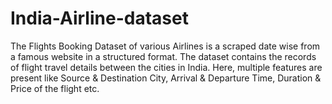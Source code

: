 # India-Airline-dataset
The Flights Booking Dataset of various Airlines is a scraped date wise from a famous website in a structured format. The dataset contains the records of flight travel details between the cities in India. Here, multiple features are present like Source &amp; Destination City, Arrival &amp; Departure Time, Duration &amp; Price of the flight etc.
